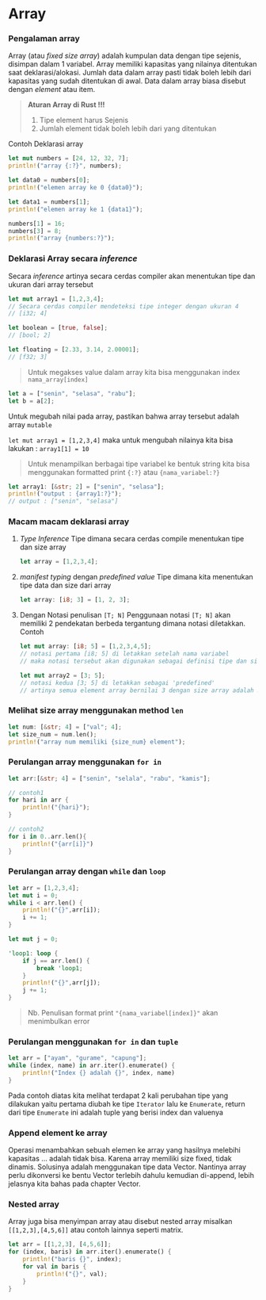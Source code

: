 # Array

### Pengalaman array
Array (atau *fixed size array*) adalah kumpulan data dengan tipe sejenis, disimpan dalam 1 variabel. Array memiliki kapasitas yang nilainya ditentukan saat deklarasi/alokasi. Jumlah data dalam array pasti tidak boleh lebih dari kapasitas yang sudah ditentukan di awal. Data dalam array biasa disebut dengan *element* atau item.

> **Aturan Array di Rust !!!**
> 1. Tipe element harus Sejenis
> 2. Jumlah element tidak boleh lebih dari yang ditentukan

Contoh Deklarasi array
```rust
let mut numbers = [24, 12, 32, 7];
println!("array {:?}", numbers);

let data0 = numbers[0];
println!("elemen array ke 0 {data0}");

let data1 = numbers[1];
println!("elemen array ke 1 {data1}");

numbers[1] = 16;
numbers[3] = 8;
println!("array {numbers:?}");
```

### Deklarasi Array secara *inference*
Secara *inference* artinya secara cerdas compiler akan menentukan tipe dan ukuran dari array tersebut
```rust
let mut array1 = [1,2,3,4]; 
// Secara cerdas compiler mendeteksi tipe integer dengan ukuran 4
// [i32; 4]

let boolean = [true, false];
// [bool; 2]

let floating = [2.33, 3.14, 2.00001];
// [f32; 3]
```

> Untuk megakses value dalam array kita bisa menggunakan index
> `nama_array[index]`
```rust
let a = ["senin", "selasa", "rabu"];
let b = a[2];
```
Untuk megubah nilai pada array, pastikan bahwa array tersebut adalah array `mutable`

`let mut array1 = [1,2,3,4]`
maka untuk mengubah nilainya kita bisa lakukan :
`array1[1] = 10`

> Untuk menampilkan berbagai tipe variabel ke bentuk string kita bisa menggunakan formatted print `{:?}` atau `{nama_variabel:?}`
```rust
let array1: [&str; 2] = ["senin", "selasa"];
println!("output : {array1:?}");
// output : ["senin", "selasa"]
```

### Macam macam deklarasi array
1. *Type Inference*
    Tipe dimana secara cerdas compile menentukan tipe dan size array
    ```rust
    let array = [1,2,3,4];
    ```
2. *manifest typing* dengan *predefined value*
    Tipe dimana kita menentukan tipe data dan size dari array
    ```rust
    let array: [i8; 3] = [1, 2, 3];
    ```
3. Dengan Notasi penulisan `[T; N]`
    Penggunaan notasi `[T; N]` akan memiliki 2 pendekatan berbeda tergantung dimana notasi diletakkan. Contoh
    ```rust
    let mut array: [i8; 5] = [1,2,3,4,5];
    // notasi pertama [i8; 5] di letakkan setelah nama variabel 
    // maka notasi tersebut akan digunakan sebagai definisi tipe dan size array

    let mut array2 = [3; 5];
    // notasi kedua [3; 5] di letakkan sebagai 'predefined'
    // artinya semua element array bernilai 3 dengan size array adalah 5
    ```

### Melihat size array menggunakan method `len`
```rust
let num: [&str; 4] = ["val"; 4];
let size_num = num.len();
println!("array num memiliki {size_num} element");
```

### Perulangan array menggunakan `for in`
```rust
let arr:[&str; 4] = ["senin", "selala", "rabu", "kamis"];

// contoh1
for hari in arr {
    println!("{hari}");
}

// contoh2
for i in 0..arr.len(){
    println!("{arr[i]}")
}
```

### Perulangan array dengan `while` dan `loop`
```rust
let arr = [1,2,3,4];
let mut i = 0;
while i < arr.len() {
    println!("{}",arr[i]);
    i += 1;
}

let mut j = 0;

'loop1: loop {
    if j == arr.len() {
        break 'loop1;
    }
    println!("{}",arr[j]);
    j += 1;
}
```
> Nb. Penulisan format print `"{nama_variabel[index]}"` akan menimbulkan error

### Perulangan menggunakan `for in` dan `tuple`
```rust
let arr = ["ayam", "gurame", "capung"];
while (index, name) in arr.iter().enumerate() {
    println!("Index {} adalah {}", index, name)
}
```
Pada contoh diatas kita melihat terdapat 2 kali perubahan tipe yang dilakukan yaitu pertama diubah ke tipe `Iterator` lalu ke `Enumerate`, return dari tipe `Enumerate` ini adalah tuple yang berisi index dan valuenya

### Append element ke array
Operasi menambahkan sebuah elemen ke array yang hasilnya melebihi kapasitas ... adalah tidak bisa. Karena array memiliki size fixed, tidak dinamis. Solusinya adalah menggunakan tipe data Vector. Nantinya array perlu dikonversi ke bentu Vector terlebih dahulu kemudian di-append, lebih jelasnya kita bahas pada chapter Vector.

### Nested array
Array juga bisa menyimpan array atau disebut nested array misalkan `[[1,2,3],[4,5,6]]` atau contoh lainnya seperti matrix.
```rust
let arr = [[1,2,3], [4,5,6]];
for (index, baris) in arr.iter().enumerate() {
    println!("baris {}", index);
    for val in baris {
        println!("{}", val);
    }
}
```